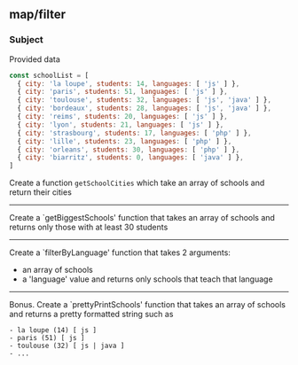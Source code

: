 ## map/filter

### Subject

Provided data
```javascript
const schoolList = [ 
  { city: 'la loupe', students: 14, languages: [ 'js' ] },
  { city: 'paris', students: 51, languages: [ 'js' ] },
  { city: 'toulouse', students: 32, languages: [ 'js', 'java' ] },
  { city: 'bordeaux', students: 28, languages: [ 'js', 'java' ] },
  { city: 'reims', students: 20, languages: [ 'js' ] },
  { city: 'lyon', students: 21, languages: [ 'js' ] },
  { city: 'strasbourg', students: 17, languages: [ 'php' ] },
  { city: 'lille', students: 23, languages: [ 'php' ] },
  { city: 'orleans', students: 30, languages: [ 'php' ] },
  { city: 'biarritz', students: 0, languages: [ 'java' ] },
]
```

Create a function `getSchoolCities` which take an array of schools and return their cities

---

Create a `getBiggestSchools' function that takes an array of schools and returns only those with at least 30 students

---

Create a `filterByLanguage' function that takes 2 arguments:
  - an array of schools
  - a 'language' value
and returns only schools that teach that language

---

Bonus. Create a `prettyPrintSchools' function that takes an array of schools and returns a pretty formatted string such as

```
- la loupe (14) [ js ]
- paris (51) [ js ]
- toulouse (32) [ js | java ]
- ...
```
